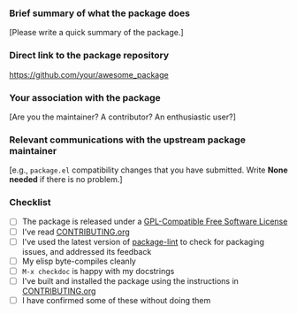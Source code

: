 ### Brief summary of what the package does

[Please write a quick summary of the package.]

### Direct link to the package repository

https://github.com/your/awesome_package

### Your association with the package

[Are you the maintainer? A contributor? An enthusiastic user?]

### Relevant communications with the upstream package maintainer

[e.g., `package.el` compatibility changes that you have submitted. Write **None needed** if there is no problem.]

### Checklist

<!-- Please confirm with `x`: -->

- [ ] The package is released under a [GPL-Compatible Free Software License](https://www.gnu.org/licenses/license-list.en.html#GPLCompatibleLicenses)
- [ ] I've read [CONTRIBUTING.org](https://github.com/melpa/melpa/blob/master/CONTRIBUTING.org)
- [ ] I've used the latest version of [package-lint](https://github.com/purcell/package-lint) to check for packaging issues, and addressed its feedback
- [ ] My elisp byte-compiles cleanly
- [ ] `M-x checkdoc` is happy with my docstrings
- [ ] I've built and installed the package using the instructions in [CONTRIBUTING.org](https://github.com/melpa/melpa/blob/master/CONTRIBUTING.org)
- [ ] I have confirmed some of these without doing them

<!-- After submitting, please fix any problems the CI reports. -->
